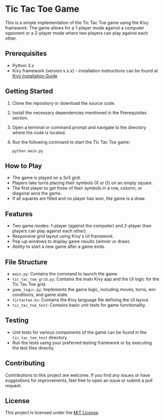 # Tic Tac Toe Game

This is a simple implementation of the Tic Tac Toe game using the Kivy framework. The game allows for a 1-player mode against a computer opponent or a 2-player mode where two players can play against each other.

## Prerequisites

- Python 3.x
- Kivy framework (version x.x.x) - installation instructions can be found at [Kivy Installation Guide](https://kivy.org/doc/stable/gettingstarted/installation.html)

## Getting Started

1. Clone the repository or download the source code.
2. Install the necessary dependencies mentioned in the Prerequisites section.
3. Open a terminal or command prompt and navigate to the directory where the code is located.
4. Run the following command to start the Tic Tac Toe game:

    ```
    python main.py
    ```

## How to Play

- The game is played on a 3x3 grid.
- Players take turns placing their symbols (X or O) on an empty square.
- The first player to get three of their symbols in a row, column, or diagonal wins the game.
- If all squares are filled and no player has won, the game is a draw.

## Features

- Two game modes: 1-player (against the computer) and 2-player (two players can play against each other).
- Responsive grid layout using Kivy's UI framework.
- Pop-up windows to display game results (winner or draw).
- Ability to start a new game after a game ends.

## File Structure

- `main.py`: Contains the command to launch the game.
- `tic_tac_toe_grid.py`: Contains the main Kivy app and the UI logic for the Tic Tac Toe grid.
- `game_logic.py`: Implements the game logic, including moves, turns, win conditions, and game state.
- `tictactoe.kv`: Contains the Kivy language file defining the UI layout.
- `tic_tac_toe_test`: Contains basic unit tests for game functionality.

## Testing

- Unit tests for various components of the game can be found in the `tic_tac_toe_test` directory.
- Run the tests using your preferred testing framework or by executing the test files directly.

## Contributing

Contributions to this project are welcome. If you find any issues or have suggestions for improvements, feel free to open an issue or submit a pull request.

## License

This project is licensed under the [MIT License](LICENSE).
